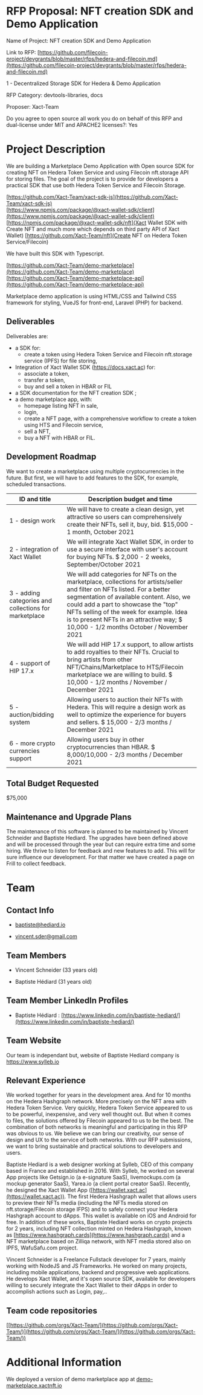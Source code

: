﻿

# RFP Proposal: NFT creation SDK and Demo Application

Name of Project: NFT creation SDK and Demo Application

Link to RFP: [https://github.com/filecoin-project/devgrants/blob/master/rfps/hedera-and-filecoin.md](https://github.com/filecoin-project/devgrants/blob/master/rfps/hedera-and-filecoin.md)

1 - Decentralized Storage SDK for Hedera & Demo Application

RFP Category: devtools-libraries, docs

Proposer: Xact-Team

Do you agree to open source all work you do on behalf of this RFP and dual-license under MIT and APACHE2 licenses?: Yes

# Project Description

We are building a Marketplace Demo Application with Open source SDK for creating NFT on Hedera Token Service and using Filecoin nft.storage API for storing files. The goal of the project is to provide for developers a practical SDK that use both Hedera Token Service and Filecoin Storage.

[https://github.com/Xact-Team/xact-sdk-js](https://github.com/Xact-Team/xact-sdk-js)  
[https://www.npmjs.com/package/@xact-wallet-sdk/client](https://www.npmjs.com/package/@xact-wallet-sdk/client)
[https://npmjs.com/package/@xact-wallet-sdk/nft](Xact Wallet SDK with Create NFT and much more which depends on third party API of Xact Wallet)
[https://github.com/Xact-Team/nft](Create NFT on Hedera Token Service/Filecoin)

We have built this SDK with Typescript.
  
[https://github.com/Xact-Team/demo-marketplace](https://github.com/Xact-Team/demo-marketplace)  
[https://github.com/Xact-Team/demo-marketplace-api](https://github.com/Xact-Team/demo-marketplace-api)

Marketplace demo application is using HTML/CSS and Tailwind CSS framework for styling, VueJS for front-end, Laravel (PHP) for backend.

## Deliverables

Deliverables are:
- a SDK for:
	-  create a token using Hedera Token Service and Filecoin nft.storage service (IPFS) for file storing,
- Integration of Xact Wallet SDK (https://docs.xact.ac) for:
	- associate a token,
	- transfer a token,
	- buy and sell a token in HBAR or FIL
- a SDK documentation for the NFT creation SDK ;
- a demo marketplace app, with:
	- homepage listing NFT in sale,
	- login,
	- create a NFT page, with a comprehensive workflow to create a token using HTS and Filecoin service,
	- sell a NFT,
	- buy a NFT with HBAR or FIL.

## Development Roadmap

We want to create a marketplace using multiple cryptocurrencies in the future. But first, we will have to add features to the SDK, for example, scheduled transactions.


|ID and title| Description budget and time | 
|--|--|
| 1 - design work | We will have to create a clean design, yet attractive so users can comprehensively create their NFTs, sell it, buy, bid. $15,000 - 1 month, October 2021
| 2 - integration of Xact Wallet | We will integrate Xact Wallet SDK, in order to use a secure interface with user's account for buying NFTs. $ 2,000 -  2 weeks, September/October 2021
| 3 - adding categories and collections for marketplace | We will add categories for NFTs on the marketplace, collections for artists/seller and filter on NFTs listed. For a better segmentation of available content. Also, we could add a part to showcase the "top" NFTs selling of the week for example. Idea is to present NFTs in an attractive way; $ 10,000 - 1/2 months October / November 2021
| 4 - support of HIP 17.x | We will add HIP 17.x support, to allow artists to add royalties to their NFTs. Crucial to bring artists from other NFT/Chains/Marketplace to HTS/Filecoin marketplace we are willing to build. $ 10,000 - 1/2 months  / November / December 2021
| 5 - auction/bidding system | Allowing users to auction their NFTs with Hedera. This will require a design work as well to optimize the experience for buyers and sellers. $ 15,000 - 2/3 months  /  December 2021
| 6 - more crypto currencies support | Allowing users buy in other cryptocurrencies than HBAR. $ 8,000/10,000 - 2/3 months  /  December 2021



## Total Budget Requested

$75,000

## Maintenance and Upgrade Plans

The maintenance of this software is planned to be maintained by Vincent Schneider and Baptiste Hediard. The upgrades have been defined above and will be processed through the year but can require extra time and some hiring. We thrive to listen for feedback and new features to add. This will for sure influence our development. For that matter we have created a page on Frill to collect feedback.

# Team

## Contact Info

-   [baptiste@hediard.io](mailto:baptiste@hediard.io)
    
-   [vincent.sder@gmail.com](mailto:vincent.sder@gmail.com)
    

## Team Members

-   Vincent Schneider (33 years old)
    
-   Baptiste Hédiard (31 years old)
    

## Team Member LinkedIn Profiles

-   Baptiste Hédiard : [https://www.linkedin.com/in/baptiste-hediard/](https://www.linkedin.com/in/baptiste-hediard/)
    

## Team Website

Our team is independant but, website of Baptiste Hediard company is https://www.sylleb.io

## Relevant Experience 

We worked together for years in the development area. And for 10 months on the Hedera Hashgraph network. More precisely on the NFT area with Hedera Token Service. Very quickly, Hedera Token Service appeared to us to be powerful, inexpensive, and very well thought out. But when it comes to files, the solutions offered by Filecoin appeared to us to be the best. The combination of both networks is meaningful and participating in this RFP was obvious to us. We believe we can bring our creativity, our sense of design and UX to the service of both networks. With our RFP submissions, we want to bring sustainable and practical solutions to developers and users. 

Baptiste Hediard is a web designer working at Sylleb, CEO of this company based in France and established in 2016. With Sylleb, he worked on several App projects like Getsign.io (a e-signature SaaS), livemockups.com (a mockup generator SaaS), Yarea.io (a client portal creator SaaS). Recently, he designed the Xact Wallet App ([https://wallet.xact.ac](https://wallet.xact.ac)). The first Hedera Hashgraph wallet that allows users to preview their NFTs media (including the NFTs media stored on nft.storage/Filecoin storage IFPS) and to safely connect your Hedera Hashgraph account to dApps. This wallet is available on iOS and Android for free. In addition of these works, Baptiste Hediard works on crypto projects for 2 years, including NFT collection minted on Hedera Hashgraph, known as [https://www.hashgraph.cards](https://www.hashgraph.cards) and a NFT marketplace based on Zilliqa network, with NFT media stored also on IPFS, WafuSafu.com project. 

Vincent Schneider is a Freelance Fullstack developer for 7 years, mainly working with NodeJS and JS Frameworks. He worked on many projects, including mobile applications, backend and progressive web applications. He develops Xact Wallet, and it's open source SDK, available for developers willing to securely integrate the Xact Wallet to their dApps in order to accomplish actions such as Login, pay,.. 

## Team code repositories

[[https://github.com/orgs/Xact-Team/](https://github.com/orgs/Xact-Team/)](https://github.com/orgs/Xact-Team/](https://github.com/orgs/Xact-Team/))

# Additional Information

We deployed a version of demo marketplace app at [demo-marketplace.xactnft.io](https://demo-marketplace.xactnft.io/)
